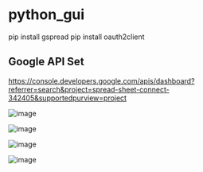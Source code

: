 # python_gui

pip install gspread
pip install oauth2client

## Google API Set
https://console.developers.google.com/apis/dashboard?referrer=search&project=spread-sheet-connect-342405&supportedpurview=project

![image](https://user-images.githubusercontent.com/22822369/155662207-f46523aa-1d84-4da6-9b57-0444551638bc.png)



![image](https://user-images.githubusercontent.com/22822369/155667073-8d6e7114-aa52-446a-98a7-3d0abdc9de1a.png)


![image](https://user-images.githubusercontent.com/22822369/155667150-66c96fbc-7ed0-470c-9d82-2c424ed5d1bd.png)


![image](https://user-images.githubusercontent.com/22822369/155667324-028f0813-b782-47ce-802e-aea369b0cb03.png)
